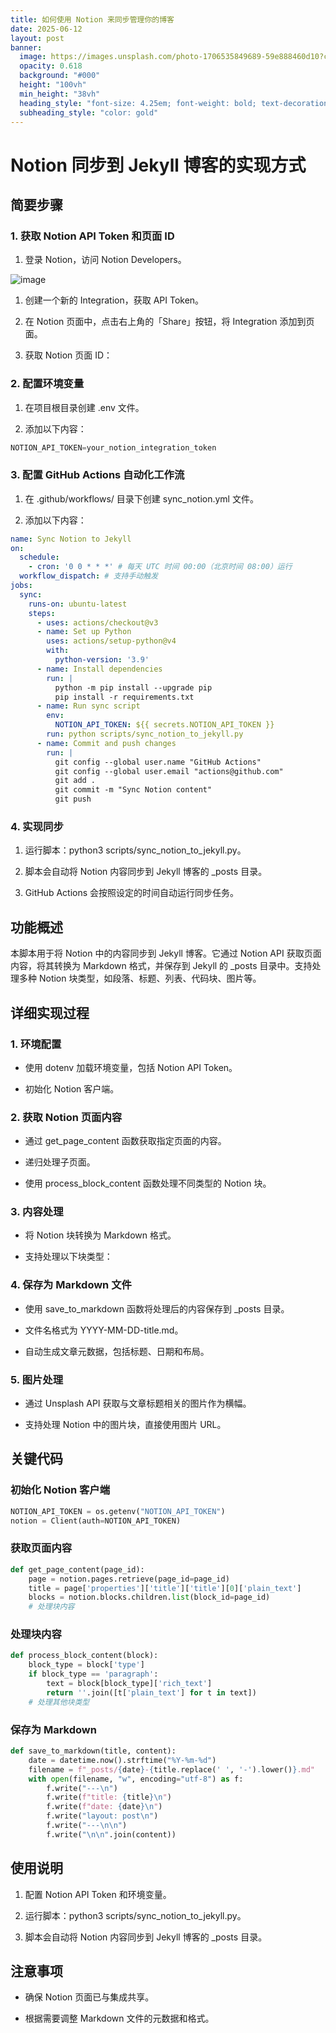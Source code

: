 ```yaml
---
title: 如何使用 Notion 来同步管理你的博客
date: 2025-06-12
layout: post
banner:
  image: https://images.unsplash.com/photo-1706535849689-59e888460d10?crop=entropy&cs=tinysrgb&fit=max&fm=jpg&ixid=M3w2OTIwMzJ8MHwxfHJhbmRvbXx8fHx8fHx8fDE3NDk3MDk5NDh8&ixlib=rb-4.1.0&q=80&w=1080
  opacity: 0.618
  background: "#000"
  height: "100vh"
  min_height: "38vh"
  heading_style: "font-size: 4.25em; font-weight: bold; text-decoration: underline"
  subheading_style: "color: gold"
---
```


# Notion 同步到 Jekyll 博客的实现方式

## 简要步骤

### 1. 获取 Notion API Token 和页面 ID

1. 登录 Notion，访问 Notion Developers。

![image](https://prod-files-secure.s3.us-west-2.amazonaws.com/a7a0cc5a-89b9-4cda-8686-1fba0ca52f40/d19c1afe-dea5-4312-9333-786b0ba83054/image.png?X-Amz-Algorithm=AWS4-HMAC-SHA256&X-Amz-Content-Sha256=UNSIGNED-PAYLOAD&X-Amz-Credential=ASIAZI2LB466ZBCYTCVR%2F20250612%2Fus-west-2%2Fs3%2Faws4_request&X-Amz-Date=20250612T063228Z&X-Amz-Expires=3600&X-Amz-Security-Token=IQoJb3JpZ2luX2VjEA4aCXVzLXdlc3QtMiJHMEUCIQCbrV95LlbwNotBjPfgtR4ywjLI5lUXbD9pENySfKCQbgIgD9WDSBnktkXjEjVVjyAcfjjMs4O0mSeGr62pE3HX%2B24qiAQI5%2F%2F%2F%2F%2F%2F%2F%2F%2F%2F%2FARAAGgw2Mzc0MjMxODM4MDUiDAPczyBwWlnK9LeR%2FSrcA9nybnD4CcH6m2EFHuGa95U7X6oUC5UtHpbvl3bsIAsNvtGvF%2BkdQfrSiq4tJKzZlClQfzohkoOAzUl3zQ4%2Fc4g6yakv6G%2FoXulcpqGKhXDe8S5MTuRgq8H7goOrAMkdiYlqVPx4EU7LENB8O2FpQMCenkwQTEeZI19Q4bG6q3HFlcP8MmNQXL59QXB2vziOY0tc3fYU0VVYWr6wRqHBeWnMVwSslK1G3RuAv%2FGRn4hFdG1Ks%2FETO1teBeaaxyLDyonRAkoTn4NxulmI1UjSioEn578Ubk%2FacSsdkcZk%2BK6be7lM2wIymqxlftMNEMdf6SN56nhj8%2BITjUgmsmzeHWSmdzuTd%2BdaOWyBudzR%2F2cyIeFT6U4Pt0Me14VshL46nKMtfoyZ0YBuaj1SV3rB7qiwKbQ6UmtdrIBvy8e%2B4usqwJA9PRcLkN1jJqrR72usBB6mdWvhksbq0Aykg9hDjzymdYCxrhoUM%2BBlLZwt3M%2BepHJDmJvsxjpx5vEPHvAsGTUMxL75YDSWTnBdkPZ7VguTB3ITeXG2AUp8zgtoVKrH9R7OpH5j%2FY0GXyY%2FRH9qDl7hkmma0uuoPlxLn0n%2BRnyZ2zstx5pNmDugFRgcEDrD%2FixSqcMolf9KSX1kMIzJqcIGOqUBhxQHXlWlXGE%2Fb8iXoAfOk2OMxbnwEJlbLyaLcClVG5mQjHgLXLCZl%2BOdC2%2FKIrzO6GRDokXE2Jg4TER8KHkxzYPKsLfR4DgWb1oAU5moDeRtnINW4M62DMX9yswe8TD8mTPgY6cVSAoHtQL72dMZLlnFbCBYudvrh0b0AumHjXkG1Y3A9%2BR%2B74QX06gsJmz6NaDwItS8McX4x8knaMekDTtCTbbZ&X-Amz-Signature=feb1d2308491a4a1efa04dae76f8ab6223aefe80063a685c86466326db2d2762&X-Amz-SignedHeaders=host&x-amz-checksum-mode=ENABLED&x-id=GetObject)

1. 创建一个新的 Integration，获取 API Token。

1. 在 Notion 页面中，点击右上角的「Share」按钮，将 Integration 添加到页面。

1. 获取 Notion 页面 ID：


### 2. 配置环境变量

1. 在项目根目录创建 .env 文件。

1. 添加以下内容：

```javascript
NOTION_API_TOKEN=your_notion_integration_token
```

### 3. 配置 GitHub Actions 自动化工作流

1. 在 .github/workflows/ 目录下创建 sync_notion.yml 文件。

1. 添加以下内容：

```yaml
name: Sync Notion to Jekyll
on:
  schedule:
    - cron: '0 0 * * *' # 每天 UTC 时间 00:00（北京时间 08:00）运行
  workflow_dispatch: # 支持手动触发
jobs:
  sync:
    runs-on: ubuntu-latest
    steps:
      - uses: actions/checkout@v3
      - name: Set up Python
        uses: actions/setup-python@v4
        with:
          python-version: '3.9'
      - name: Install dependencies
        run: |
          python -m pip install --upgrade pip
          pip install -r requirements.txt
      - name: Run sync script
        env:
          NOTION_API_TOKEN: ${{ secrets.NOTION_API_TOKEN }}
        run: python scripts/sync_notion_to_jekyll.py
      - name: Commit and push changes
        run: |
          git config --global user.name "GitHub Actions"
          git config --global user.email "actions@github.com"
          git add .
          git commit -m "Sync Notion content"
          git push
```

### 4. 实现同步

1. 运行脚本：python3 scripts/sync_notion_to_jekyll.py。

1. 脚本会自动将 Notion 内容同步到 Jekyll 博客的 _posts 目录。

1. GitHub Actions 会按照设定的时间自动运行同步任务。

## 功能概述

本脚本用于将 Notion 中的内容同步到 Jekyll 博客。它通过 Notion API 获取页面内容，将其转换为 Markdown 格式，并保存到 Jekyll 的 _posts 目录中。支持处理多种 Notion 块类型，如段落、标题、列表、代码块、图片等。

## 详细实现过程

### 1. 环境配置

- 使用 dotenv 加载环境变量，包括 Notion API Token。

- 初始化 Notion 客户端。

### 2. 获取 Notion 页面内容

- 通过 get_page_content 函数获取指定页面的内容。

- 递归处理子页面。

- 使用 process_block_content 函数处理不同类型的 Notion 块。

### 3. 内容处理

- 将 Notion 块转换为 Markdown 格式。

- 支持处理以下块类型：


### 4. 保存为 Markdown 文件

- 使用 save_to_markdown 函数将处理后的内容保存到 _posts 目录。

- 文件名格式为 YYYY-MM-DD-title.md。

- 自动生成文章元数据，包括标题、日期和布局。

### 5. 图片处理

- 通过 Unsplash API 获取与文章标题相关的图片作为横幅。

- 支持处理 Notion 中的图片块，直接使用图片 URL。

## 关键代码

### 初始化 Notion 客户端

```python
NOTION_API_TOKEN = os.getenv("NOTION_API_TOKEN")
notion = Client(auth=NOTION_API_TOKEN)
```

### 获取页面内容

```python
def get_page_content(page_id):
    page = notion.pages.retrieve(page_id=page_id)
    title = page['properties']['title']['title'][0]['plain_text']
    blocks = notion.blocks.children.list(block_id=page_id)
    # 处理块内容
```

### 处理块内容

```python
def process_block_content(block):
    block_type = block['type']
    if block_type == 'paragraph':
        text = block[block_type]['rich_text']
        return ''.join([t['plain_text'] for t in text])
    # 处理其他块类型
```

### 保存为 Markdown

```python
def save_to_markdown(title, content):
    date = datetime.now().strftime("%Y-%m-%d")
    filename = f"_posts/{date}-{title.replace(' ', '-').lower()}.md"
    with open(filename, "w", encoding="utf-8") as f:
        f.write("---\n")
        f.write(f"title: {title}\n")
        f.write(f"date: {date}\n")
        f.write("layout: post\n")
        f.write("---\n\n")
        f.write("\n\n".join(content))
```

## 使用说明

1. 配置 Notion API Token 和环境变量。

1. 运行脚本：python3 scripts/sync_notion_to_jekyll.py。

1. 脚本会自动将 Notion 内容同步到 Jekyll 博客的 _posts 目录。

## 注意事项

- 确保 Notion 页面已与集成共享。

- 根据需要调整 Markdown 文件的元数据和格式。